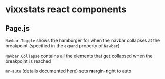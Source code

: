 # vixxstats react components

## Page.js
`Navbar.Toggle` shows the hamburger for when the navbar collapses at the breakpoint (specified in the `expand` property of `Navbar`)

`Navbar.Collapse` contains all the elements that get collapsed when the breakpoint is reached

`mr-auto` (details documented [here](https://v4-alpha.getbootstrap.com/utilities/spacing/#notation)) sets **m**argin-**r**ight to auto 
